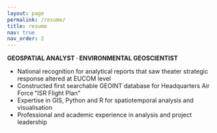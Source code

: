 ```yaml
---
layout: page
permalink: /resume/
title: resume
nav: true
nav_order: 2
---
```


**GEOSPATIAL  ANALYST ∙ ENVIRONMENTAL GEOSCIENTIST**

* National recognition for analytical reports that saw theater strategic response altered at EUCOM level
* Constructed first searchable GEOINT database for Headquarters Air Force "ISR Flight Plan"
* Expertise in GIS, Python and R for spatiotemporal analysis and visualisation
* Professional and academic experience in analysis and project leadership




